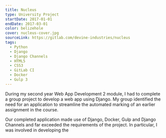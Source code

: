 ```yaml
---
title: Nucleus
type: University Project
startDate: 2017-01-01
endDate: 2017-03-01
color: belizehole
cover: nucleus-cover.jpg
sourceLink: https://gitlab.com/devine-industries/nucleus
tags:
  - Python
  - Django
  - Django Channels
  - HTML5
  - CSS3
  - GitLab CI
  - Docker
  - Gulp 3
---
```

During my second year Web App Development 2 module, I had to complete a group project to develop a web app using Django. My group identified the need for an application to streamline the automated marking of an earlier assignment in the course.

Our completed application made use of Django, Docker, Gulp and Django Channels and far exceeded the requirements of the project. In particular, I was involved in developing the
